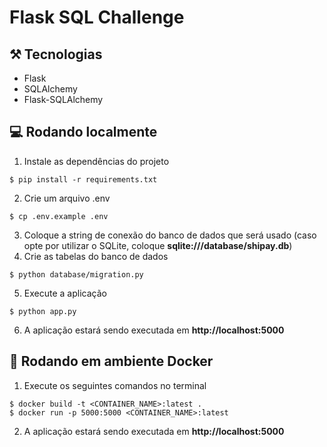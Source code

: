 # Flask SQL Challenge

## ⚒️ Tecnologias
- Flask
- SQLAlchemy
- Flask-SQLAlchemy

## :computer: Rodando localmente
1. Instale as dependências do projeto
```
$ pip install -r requirements.txt
```

2. Crie um arquivo .env
```
$ cp .env.example .env
```

3. Coloque a string de conexão do banco de dados que será usado (caso opte por utilizar o SQLite, coloque **sqlite:///database/shipay.db**)
4. Crie as tabelas do banco de dados
```
$ python database/migration.py
```

5. Execute a aplicação
```
$ python app.py
```

6. A aplicação estará sendo executada em **http://localhost:5000**

## :whale: Rodando em ambiente Docker
1. Execute os seguintes comandos no terminal
```
$ docker build -t <CONTAINER_NAME>:latest .
$ docker run -p 5000:5000 <CONTAINER_NAME>:latest
```

2. A aplicação estará sendo executada em **http://localhost:5000**
